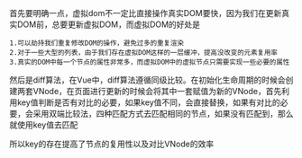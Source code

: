 首先要明确一点，虚拟dom不一定比直接操作真实DOM要快，因为我们在更新真实DOM前，总要更新虚拟DOM，而虚拟DOM的好处是

    1.可以劫持我们重复修改DOM的操作，避免过多的重复渲染
    2.对于一些大型的列表，由于我们存在虚拟DOM这样的一层缓冲，提高没改变的元素复用率
    3.真实的DOM中每一个节点的属性非常多，而虚拟DOM中的虚拟节点只需要实现一些必要的属性

然后是diff算法，在Vue中，diff算法遵循同级比较。在初始化生命周期的时候会创建两套VNode，在页面进行更新的时候会将其中一套赋值为新的VNode，首先利用key值判断是否有对比的必要，如果key值不同，会直接替换，如果有对比的必要，会采用双端比较法，四种匹配方式去匹配相同的节点，如果没有匹配到，那么就使用key值去匹配

所以key的存在提高了节点的复用性以及对比VNode的效率